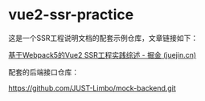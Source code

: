 # vue2-ssr-practice

这是一个SSR工程说明文档的配套示例仓库，文章链接如下：

[基于Webpack5的Vue2 SSR工程实践综述 - 掘金 (juejin.cn)](https://juejin.cn/post/7243252896392888377)

配套的后端接口仓库：

https://github.com/JUST-Limbo/mock-backend.git
